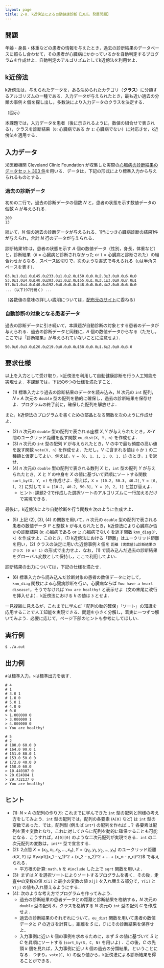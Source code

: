 ```yaml
---
layout: page
title: 2-8. k近傍法による自動健康診断【10点，発展問題】
---
```


## 問題

年齢・身長・体重などの患者の情報を与えたとき，過去の診断結果のデータベースに照らし合わせて，その患者が心臓病にかかっているかを自動判定するプログラムを作成せよ．自動判定のアルゴリズムとしてk近傍法を利用せよ．


## k近傍法

k近傍法は，与えられたデータを，ある決められたカテゴリ（**クラス**）に分類するアルゴリズムの一種である．入力データが与えられたとき，最も近い過去の分類の事例 $k$ 個を探し出し，多数決により入力データのクラスを決定する．

（図示）

本課題では，入力データを患者（後に示されるように，数値の組合せで表される），クラスを診断結果（`0`: 心臓病である か `1`: 心臓病でない）に対応させ，k近傍法を適用する．


## 入力データ

米医療機関 Cleveland Clinic Foundation が収集した実際の[心臓病の診断結果のデータセット 303 件](http://archive.ics.uci.edu/ml/datasets/Heart+Disease)を用いる．データは，下記の形式により標準入力から与えられるものとする．


### 過去の診断データ

初めの二行で，過去の診断データの個数 $N$ と，患者の状態を示す数値データの個数 $A$ が与えられる．

```
200
13
```

続いて，$N$ 個の過去の診断データが与えられる．1行につき心臓病診断の結果1件が与えられ，合計 $N$ 行のデータが与えられる．

診断結果1件は，患者の状態を示す $A$ 個の数値データ（性別，身長，体重など）と，診断結果（`0` = 心臓病と診断されなかった or `1` = 心臓病と診断された）の組合わせからなる．スペース区切りで，次のような書式で与えられる（`⊔`は半角スペースを表す）．

```
63.0⊔1.0⊔1.0⊔145.0⊔233.0⊔1.0⊔2.0⊔150.0⊔0.0⊔2.3⊔3.0⊔0.0⊔6.0⊔0
53.0⊔1.0⊔4.0⊔140.0⊔203.0⊔1.0⊔2.0⊔155.0⊔1.0⊔3.1⊔3.0⊔0.0⊔7.0⊔1
57.0⊔1.0⊔4.0⊔140.0⊔192.0⊔0.0⊔0.0⊔148.0⊔0.0⊔0.4⊔2.0⊔0.0⊔6.0⊔0
... (以下197行続く) ...
```

（各数値の意味の詳しい説明については，[配布元のサイト]((http://archive.ics.uci.edu/ml/datasets/Heart+Disease))に委ねる）

### 自動診断の対象となる患者データ

過去の診断データに引き続いて，本課題が自動診断の対象とする患者のデータが与えられる．過去の診断データと同様に，$A$ 個の数値データからなる（ただし，ここでは「診断結果」が与えられていないことに注意せよ）．

```
50.0⊔0.0⊔3.0⊔120.0⊔219.0⊔0.0⊔0.0⊔158.0⊔0.0⊔1.6⊔2.0⊔0.0⊔3.0
```


## 要求仕様

以上を入力として受け取り，k近傍法を利用して自動健康診断を行う人工知能を実現せよ．本課題では，下記の6つの仕様を満たすこと．

- (1) 標準入力より過去の診断結果のデータを読み込み，$N$ 次元の `int` 配列，$N \times A$ 次元の `double` 型の配列を動的に確保し，過去の診断結果を保存せよ．プログラムの終了前に，確保した配列を解放せよ．

また，k近傍法のプログラムを書くための部品となる関数を次のように作成せよ．

- (2) $n$ 次元の `double` 型の配列で表される座標 $X,Y$ が与えられたとき，$X$-$Y$ 間のユークリッド距離を返す関数 `eu_dist(X, Y, n)` を作成せよ．
- (3) $n$ 次元の `int` 型の配列 $V$ が与えられたとき，$V$ の中で最も頻度の高い値を返す関数 `vote(V, n)` を作成せよ．ただし，$V$ に含まれる値は `0` か `1` の二種類と仮定してよい．例えば，`V = {0, 1, 1, 1, 0, 1, 1}` のとき，`1` を返せ．
- (4) $n$ 次元の `double` 型の配列で表される数列 $X$ と，`int` 型の配列 $Y$ が与えられたとき，$X$ と $Y$ の中身を $X$ の値に基づいて昇順にソートする関数 `sort_by(X, Y, n)` を作成せよ．例えば，`X = [10.2, 50.3, 40.2]`, `Y = [0, 1, 2]` に対して `X = [10.2, 40.2, 50.3], Y = [0, 2, 1]` と並び替えよ．
    - ヒント: 課題2-2で作成した選択ソートのアルゴリズムに一行加えるだけで実現できる．

最後に，k近傍法により自動診断を行う関数を次のように作成せよ．

- (5) 上記 (2), (3), (4) の関数を用いて，$n$ 次元の `double` 型の配列で表される患者の数値データ $P$ と整数 $k$ が与えられたとき，k近傍法により心臓病か否かの診断結果 (`0`: 心臓病である or `1`: 心臓病でない) を返す関数 `knn_diag(P, k)` を作成せよ．このとき，(1) k近傍法における「距離」はユークリッド距離を用い，(2) クラスの決定に用いた近傍事例 $k$ 個を `距離 (実数値)⊔診断結果のクラス (0 or 1)` の形式で出力せよ．なお，(1) で読み込んだ過去の診断結果をグローバル変数として保持し，ここで利用してよい．

診断結果の出力については，下記の仕様を満たせ．

- (6) 標準入力から読み込んだ診断対象の患者の数値データに対して，`knn_diag` 関数による心臓病診断を行い，心臓病ならば `You have a heart disease!`，そうでなければ `You are healthy!` と表示せよ（文の末尾に改行を挿入せよ）．k近傍法における $k$ の値は `3` とせよ．

一見複雑に見えるが，これまでに学んだ「配列の動的確保」「ソート」の知識を応用することで人工知能を実現できる．問題を小さく分解し，着実に一つずつ解いてみよう．必要に応じて，ページ下部のヒントも参考にしてほしい．


## 実行例

```
$ ./a.out
```


## 出力例

`#`は標準入力，`>`は標準出力を表す．

```
# 4
# 1
# 3.0 1
# 1.0 0
# 5.0 1
# 4.0 0
# 0.0
> 1.000000 0
> 3.000000 1
> 4.000000 0
> You are healthy!

# 5
# 2
# 180.0 60.0 0
# 164.0 90.0 1
# 151.0 80.0 1
# 153.0 50.0 0
# 172.0 40.0 0
# 150.0 60.0
> 10.440307 0
> 20.024984 1
> 29.732137 0
> You are healthy!
```


## ヒント

- (1): $N \times A$ の配列の作り方: これまでに学んできた `int` 型の配列と同様の考え方をしてみよう．`int` 型の配列では，配列の各要素 (`A[0]` など) は `int` 型の変数であった．では，配列型 (例えば `int*`) の配列を作れば...？ 各要素は配列を表す変数となり，これに対してさらに配列を動的に確保することも可能になる．こうすれば，`A[0][0]` のような二次元配列が実現できる．`int` の二次元配列の変数は，`int**` 型で宣言する．
- (2): 2点間 $X=(x_0, x_1, x_2, ..., x_n), Y=(y_0, y_1, y_2, ..., y_n)$ のユークリッド距離 $d(X, Y)$ は $\sqrt{(x_1 - y_1)^2 + (x_2 - y_2)^2 + ... + (x_n - y_n)^2}$ で与えられる．
    - 平方根の計算: `math.h` を `#include` した上で `sqrt` 関数を用いよ．
- (3): まずは $X$ を選択ソートによりソートするプログラムを書く．その後，走査中の変数の値 `X[i]` と最小の変数の値 `X[j]` を入れ替える部分で，`Y[i]` と `Y[j]` の値も入れ替えるようにする．
- (4): 次のような考え方でプログラムを作ってみよう．
    - 過去の診断結果の患者データとの距離と診断結果を格納する，$N$ 次元の `double` 型の配列 $S$，クラスを格納する $N$ 次元の `int` 型の配列 $C$ を作成せよ．
    - 過去の診断結果のそれぞれについて，`eu_dist` 関数を用いて患者の数値データと $P$ の近さを計算し，距離を $S$ に，$C$ にその診断結果を保存せよ．
    - 入力事例に近い $k$ 個の事例を求めるために，まず $S$ の値に基づいて $S$ と $C$ を昇順にソートする (`sort_by(S, C, N)` を用いよ) ．この後，$C$ の先頭 $k$ 個を見れば，入力事例に近い $k$ 個の過去の分類結果，ということになる．つまり，`vote(C, k)` の返り値から，k近傍法による診断結果を得ることができる．
